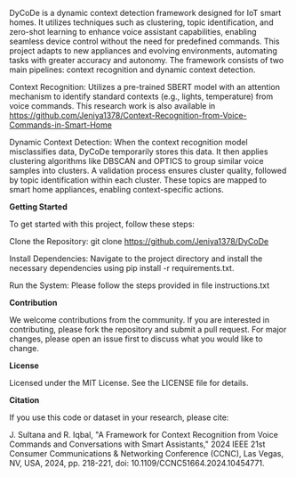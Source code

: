 DyCoDe is a dynamic context detection framework designed for IoT smart homes. It utilizes techniques such as clustering, topic identification, and zero-shot learning to enhance voice assistant capabilities, enabling seamless device control without the need for predefined commands. This project adapts to new appliances and evolving environments, automating tasks with greater accuracy and autonomy. The framework consists of two main pipelines: context recognition and dynamic context detection.

Context Recognition: Utilizes a pre-trained SBERT model with an attention mechanism to identify standard contexts (e.g., lights, temperature) from voice commands. This research work is also available in https://github.com/Jeniya1378/Context-Recognition-from-Voice-Commands-in-Smart-Home

Dynamic Context Detection: When the context recognition model misclassifies data, DyCoDe temporarily stores this data. It then applies clustering algorithms like DBSCAN and OPTICS to group similar voice samples into clusters. A validation process ensures cluster quality, followed by topic identification within each cluster. These topics are mapped to smart home appliances, enabling context-specific actions.

**Getting Started**

To get started with this project, follow these steps:

Clone the Repository: git clone https://github.com/Jeniya1378/DyCoDe

Install Dependencies: Navigate to the project directory and install the necessary dependencies using pip install -r requirements.txt.

Run the System: Please follow the steps provided in file instructions.txt

**Contribution**

We welcome contributions from the community. If you are interested in contributing, please fork the repository and submit a pull request. For major changes, please open an issue first to discuss what you would like to change.

**License**

Licensed under the MIT License. See the LICENSE file for details.

**Citation**

If you use this code or dataset in your research, please cite:

J. Sultana and R. Iqbal, "A Framework for Context Recognition from Voice Commands and Conversations with Smart Assistants," 2024 IEEE 21st Consumer Communications & Networking Conference (CCNC), Las Vegas, NV, USA, 2024, pp. 218-221, doi: 10.1109/CCNC51664.2024.10454771.
